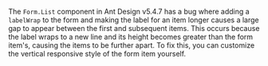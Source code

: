 The `Form.List` component in Ant Design v5.4.7 has a bug where adding a `labelWrap` to the form and making the label for an item longer causes a large gap to appear between the first and subsequent items. This occurs because the label wraps to a new line and its height becomes greater than the form item's, causing the items to be further apart. To fix this, you can customize the vertical responsive style of the form item yourself.

